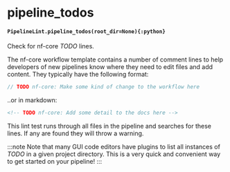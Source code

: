# pipeline_todos

#### `PipelineLint.pipeline_todos(root_dir=None){:python}`

Check for nf-core _TODO_ lines.

The nf-core workflow template contains a number of comment lines to help developers
of new pipelines know where they need to edit files and add content.
They typically have the following format:

```groovy
// TODO nf-core: Make some kind of change to the workflow here
```

..or in markdown:

```html
<!-- TODO nf-core: Add some detail to the docs here -->
```

This lint test runs through all files in the pipeline and searches for these lines.
If any are found they will throw a warning.

:::note
Note that many GUI code editors have plugins to list all instances of _TODO_
in a given project directory. This is a very quick and convenient way to get
started on your pipeline!
:::
